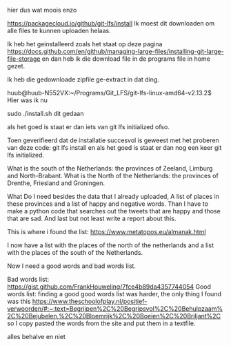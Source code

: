 hier dus wat moois enzo


https://packagecloud.io/github/git-lfs/install
Ik moest dit downloaden om alle files te kunnen uploaden helaas.

Ik heb het geinstalleerd zoals het staat op deze pagina
https://docs.github.com/en/github/managing-large-files/installing-git-large-file-storage
en dan heb ik die download file in de programs file in home gezet.

Ik heb die gedownloade zipfile ge-extract in dat ding.

huub@huub-N552VX:~/Programs/Git_LFS/git-lfs-linux-amd64-v2.13.2$ 
Hier was ik nu

sudo ./install.sh           dit gedaan

als het goed is staat er dan iets van git lfs initialized ofso.

Toen geverifieerd dat de installatie succesvol is geweest met het proberen van deze code:
git lfs install
en als het goed is staat er dan nog een keer 
git lfs initialized.

What is the south of the Netherlands: the provinces of Zeeland, Limburg and North-Brabant.
What is the North of the Netherlands: the provinces of Drenthe, Friesland and Groningen.

What Do I need besides the data that I already uploaded, A list of places in these provinces and a list of happy and negative words. Than I have to make a python code that searches out the tweets that are happy and those that are sad. And last but not least write a report about this.

This is where i found the list: https://www.metatopos.eu/almanak.html

I now have a list with the places of the north of the netherlands and a list with the places of the south of the Netherlands.

Now I need a good words and bad words list.

Bad words list: https://gist.github.com/FrankHouweling/7fce4b89da4357744054
Good words list: finding a good good words list was harder, the only thing I found was this https://www.theschoolofplay.nl/positief-verwoorden/#:~:text=Begrijpen%2C%20Begripsvol%2C%20Behulpzaam%2C%20Bejubelen,%2C%20Bloemrijk%2C%20Boeien%2C%20Briljant%2C so I copy pasted the words from the site and put them in a textfile.

alles behalve en niet
